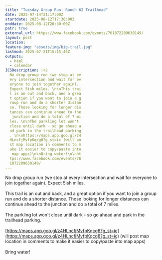 ```yaml
---
title: "Tuesday Group Run- Ranch 62 Trailhead"
date: 2025-07-14T21:17:00Z
startdate: 2025-08-12T17:30:00Z
enddate: 2025-08-12T20:30:00Z
patr: true
external_url: https://www.facebook.com/events/761872209630149/
layout: post
location: 
feature-img: "assets/img/big-trail.jpg"
lastmod: 2025-07-21T15:15:46Z
outputs:
  - html
  - calendar
ICSDescription: |+2
  No drop group run (we stop at ev  ery intersection and wait for ev  eryone to join together again).   Expect 5ish miles. \n\nThis trai  l is an out and back, and a grea  t option if you want to join a g  roup run and do a shorter distan  ce. Those looking for longer dis  tances can continue ahead to the   junction and do a total of 7 mi  les. \n\nThe parkling lot won't   close until dark - so go ahead a  nd park in the trailhead parking  . \n\nhttps://maps.app.goo.gl/z4  HLncfjMvfpKqcg8?g_st=ic (will po  st map location in comments to m  ake it easier to copy/paste into   map apps)\n\nBring water!\n\nht  tps://www.facebook.com/events/76  1872209630149/
---
```


No drop group run (we stop at every intersection and wait for everyone to join together again). Expect 5ish miles. <br>
  <br>
  This trail is an out and back, and a great option if you want to join a group run and do a shorter distance. Those looking for longer distances can continue ahead to the junction and do a total of 7 miles. <br>
  <br>
  The parkling lot won't close until dark - so go ahead and park in the trailhead parking. <br>
  <br>
  [https://maps.app.goo.gl/z4HLncfjMvfpKqcg8?g_st=ic](https://maps.app.goo.gl/z4HLncfjMvfpKqcg8?g_st=ic) (will post map location in comments to make it easier to copy/paste into map apps)<br>
  <br>
  Bring water!<br>
  <br>
  

